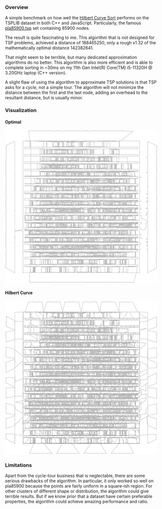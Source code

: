 ### Overview

A simple benchmark on how well the
[Hilbert Curve Sort](https://github.com/CarbonicSoda/hilbert-curve-sort) performs on the TSPLIB
dataset in both C++ and JavaScript. Particularly, the famous [pla85900.tsp](pla85900.tsp) set
containing 85900 nodes.

The result is quite fascinating to me. This algorithm that is not designed for TSP problems,
achieved a distance of 188465250, only a rough x1.32 of the mathematically optimal
distance 142382641.

That might seem to be terrible, but many dedicated approximation algorithms do no better. This
algorithm is also more efficient and is able to complete sorting in ~30ms on my 11th Gen Intel(R)
Core(TM) i5-11320H @ 3.20GHz laptop (C++ version).

A slight flaw of using the algorithm to approximate TSP solutions is that TSP asks for a _cycle_,
not a simple tour. The algorithm will not minimize the distance between the first and the last node,
adding an overhead to the resultant distance, but is usually minor.

### Visualization

#### Optimal

![Optimal](assets/pla85900_optimal.png)

#### Hilbert Curve

![Hilbert Curve](assets/pla85900_hilbert_curve.png)

### Limitations

Apart from the cycle-tour business that is neglectable, there are some serious drawbacks of the
algorithm. In particular, it only worked so well on pla85900 because the points are fairly uniform
in a square-ish region. For other clusters of different shape or distribution, the algorithm could
give terrible results. But if we know prior that a dataset have certain preferable properties, the
algorithm could achieve amazing performance and ratio.
